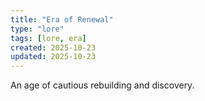 ```yaml
---
title: "Era of Renewal"
type: "lore"
tags: [lore, era]
created: 2025-10-23
updated: 2025-10-23
---
```

An age of cautious rebuilding and discovery.
